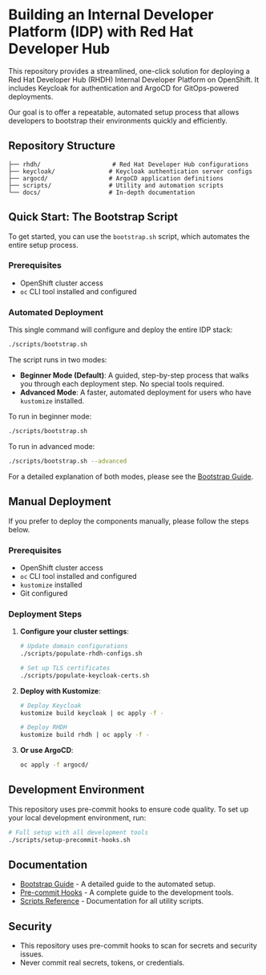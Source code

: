 # Building an Internal Developer Platform (IDP) with Red Hat Developer Hub

This repository provides a streamlined, one-click solution for deploying a Red Hat Developer Hub (RHDH) Internal Developer Platform on OpenShift. It includes Keycloak for authentication and ArgoCD for GitOps-powered deployments.

Our goal is to offer a repeatable, automated setup process that allows developers to bootstrap their environments quickly and efficiently.

## Repository Structure

```
├── rhdh/                    # Red Hat Developer Hub configurations
├── keycloak/               # Keycloak authentication server configs
├── argocd/                 # ArgoCD application definitions
├── scripts/                # Utility and automation scripts
└── docs/                   # In-depth documentation
```

## Quick Start: The Bootstrap Script

To get started, you can use the `bootstrap.sh` script, which automates the entire setup process.

### Prerequisites

- OpenShift cluster access
- `oc` CLI tool installed and configured

### Automated Deployment

This single command will configure and deploy the entire IDP stack:

```bash
./scripts/bootstrap.sh
```

The script runs in two modes:

- **Beginner Mode (Default)**: A guided, step-by-step process that walks you through each deployment step. No special tools required.
- **Advanced Mode**: A faster, automated deployment for users who have `kustomize` installed.

To run in beginner mode:
```bash
./scripts/bootstrap.sh
```

To run in advanced mode:
```bash
./scripts/bootstrap.sh --advanced
```

For a detailed explanation of both modes, please see the [Bootstrap Guide](./docs/BOOTSTRAP.md).

## Manual Deployment

If you prefer to deploy the components manually, please follow the steps below.

### Prerequisites

- OpenShift cluster access
- `oc` CLI tool installed and configured
- `kustomize` installed
- Git configured

### Deployment Steps

1.  **Configure your cluster settings**:
    ```bash
    # Update domain configurations
    ./scripts/populate-rhdh-configs.sh

    # Set up TLS certificates
    ./scripts/populate-keycloak-certs.sh
    ```

2.  **Deploy with Kustomize**:
    ```bash
    # Deploy Keycloak
    kustomize build keycloak | oc apply -f -

    # Deploy RHDH
    kustomize build rhdh | oc apply -f -
    ```

3.  **Or use ArgoCD**:
    ```bash
    oc apply -f argocd/
    ```

## Development Environment

This repository uses pre-commit hooks to ensure code quality. To set up your local development environment, run:

```bash
# Full setup with all development tools
./scripts/setup-precommit-hooks.sh
```

## Documentation

- [Bootstrap Guide](./docs/BOOTSTRAP.md) - A detailed guide to the automated setup.
- [Pre-commit Hooks](./docs/PRE_COMMIT_HOOKS.md) - A complete guide to the development tools.
- [Scripts Reference](./scripts/README.md) - Documentation for all utility scripts.

## Security

- This repository uses pre-commit hooks to scan for secrets and security issues.
- Never commit real secrets, tokens, or credentials.
